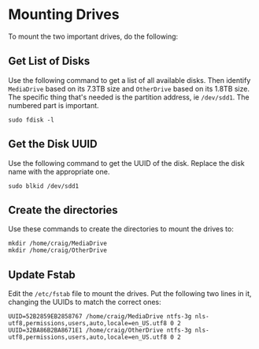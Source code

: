 # Mounting Drives

To mount the two important drives, do the following:

## Get List of Disks

Use the following command to get a list of all available disks. Then identify `MediaDrive` based on its 7.3TB size and `OtherDrive` based on its 1.8TB size. The specific thing that's needed is the partition address, ie `/dev/sdd1`. The numbered part is important.

```
sudo fdisk -l
```

## Get the Disk UUID

Use the following command to get the UUID of the disk. Replace the disk name with the appropriate one.

```
sudo blkid /dev/sdd1
```

## Create the directories

Use these commands to create the directories to mount the drives to:

```
mkdir /home/craig/MediaDrive
mkdir /home/craig/OtherDrive
```

## Update Fstab

Edit the `/etc/fstab` file to mount the drives. Put the following two lines in it, changing the UUIDs to match the correct ones:

```
UUID=52B2859EB2858767 /home/craig/MediaDrive ntfs-3g nls-utf8,permissions,users,auto,locale=en_US.utf8 0 2
UUID=32BA86B2BA8671E1 /home/craig/OtherDrive ntfs-3g nls-utf8,permissions,users,auto,locale=en_US.utf8 0 2
```